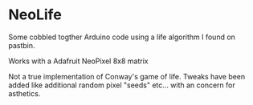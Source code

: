 NeoLife
=======

Some cobbled togther Arduino code using a life algorithm I found on pastbin.

Works with a Adafruit NeoPixel 8x8 matrix

Not a true implementation of Conway's game of life. Tweaks have been added like additional random pixel "seeds" etc... with an concern for asthetics.


